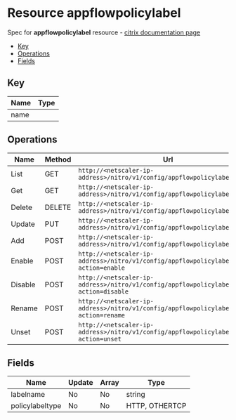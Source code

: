 # Resource appflowpolicylabel

Spec for **appflowpolicylabel** resource - [citrix documentation page](https://developer-docs.citrix.com/projects/netscaler-nitro-api/en/11.0/configuration/appflow/appflowpolicylabel/appflowpolicylabel/)

- [Key](#key)
- [Operations](#operations)
- [Fields](#fields)

## Key

| Name | Type |
|----|----|
| name |  |

## Operations

| Name | Method | Url |
|----|----|----|
| List | GET | `http://<netscaler-ip-address>/nitro/v1/config/appflowpolicylabel` |
| Get | GET | `http://<netscaler-ip-address>/nitro/v1/config/appflowpolicylabel/<name>` |
| Delete | DELETE | `http://<netscaler-ip-address>/nitro/v1/config/appflowpolicylabel/<name>` |
| Update | PUT | `http://<netscaler-ip-address>/nitro/v1/config/appflowpolicylabel` |
| Add | POST | `http://<netscaler-ip-address>/nitro/v1/config/appflowpolicylabel` |
| Enable | POST | `http://<netscaler-ip-address>/nitro/v1/config/appflowpolicylabel?action=enable` |
| Disable | POST | `http://<netscaler-ip-address>/nitro/v1/config/appflowpolicylabel?action=disable` |
| Rename | POST | `http://<netscaler-ip-address>/nitro/v1/config/appflowpolicylabel?action=rename` |
| Unset | POST | `http://<netscaler-ip-address>/nitro/v1/config/appflowpolicylabel?action=unset` |

## Fields

| Name | Update | Array | Type |
|----|----|----|----|
|labelname|No|No|string|
|policylabeltype|No|No|HTTP, OTHERTCP|

